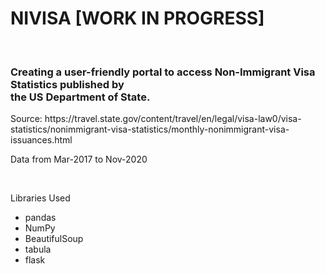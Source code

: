 <h1>NIVISA [WORK IN PROGRESS] </h1>
<br>
<h3> Creating a user-friendly portal to access Non-Immigrant Visa Statistics published by <br> the US Department of State. </h3>
Source: https://travel.state.gov/content/travel/en/legal/visa-law0/visa-statistics/nonimmigrant-visa-statistics/monthly-nonimmigrant-visa-issuances.html
<br>
<p> Data from Mar-2017 to Nov-2020 </p>
<br>
<p> Libraries Used
<ul>
  <li> pandas </li>
  <li> NumPy </li>
  <li> BeautifulSoup </li>
  <li> tabula </li>
  <li> flask </li>
</ul>
